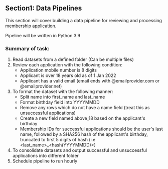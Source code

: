 ## Section1: Data Pipelines

This section will cover building a data pipeline for reviewing and processing membership application.

Pipeline will be written in Python 3.9
 
### Summary of task:

1. Read datasets from a defined folder (Can be multiple files)
2. Review each application with the following condition:
	- Application mobile number is 8 digits
	- Applicant is over 18 years old as of 1 Jan 2022
	- Applicant has a valid email (email ends with @emailprovider.com or @emailprovider.net)
3. To format the dataset with the following manner:
	- Split name into first_name and last_name
	- Format birthday field into YYYYMMDD
	- Remove any rows which do not have a name field (treat this as unsuccessful applications)
	- Create a new field named above_18 based on the applicant's birthday
	- Membership IDs for successful applications should be the user's last name, followed by a SHA256 hash of the applicant's birthday, truncated to first 5 digits of hash (i.e <last_name>_<hash(YYYYMMDD)>)  
4. To consolidate datasets and output successful and unsuccessful applications into different folder
5. Schedule pipeline to run hourly